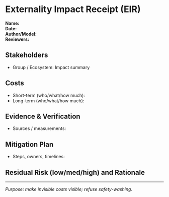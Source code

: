 # Externality Impact Receipt (EIR)

**Name:**  
**Date:**  
**Author/Model:**  
**Reviewers:**  

## Stakeholders
- Group / Ecosystem: Impact summary

## Costs
- Short-term (who/what/how much):  
- Long-term (who/what/how much):  

## Evidence & Verification
- Sources / measurements:  

## Mitigation Plan
- Steps, owners, timelines:  

## Residual Risk (low/med/high) and Rationale

---
*Purpose: make invisible costs visible; refuse safety-washing.*

